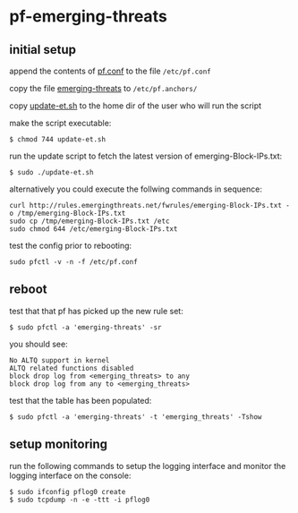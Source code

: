 # pf-emerging-threats

## initial setup


append the contents of [pf.conf](/etc/pf.conf) to the file `/etc/pf.conf`

copy the file [emerging-threats](/etc/pf.anchors/emerging-threats) to `/etc/pf.anchors/`

copy [update-et.sh](update-et.sh) to the home dir of the user who will run the script


make the script executable:

    $ chmod 744 update-et.sh


run the update script to fetch the latest version of emerging-Block-IPs.txt:

    $ sudo ./update-et.sh


alternatively you could execute the follwing commands in sequence:

    curl http://rules.emergingthreats.net/fwrules/emerging-Block-IPs.txt -o /tmp/emerging-Block-IPs.txt
    sudo cp /tmp/emerging-Block-IPs.txt /etc
    sudo chmod 644 /etc/emerging-Block-IPs.txt


test the config prior to rebooting:

    sudo pfctl -v -n -f /etc/pf.conf
    

## reboot


test that that pf has picked up the new rule set:

    $ sudo pfctl -a 'emerging-threats' -sr


you should see:

    No ALTQ support in kernel
    ALTQ related functions disabled
    block drop log from <emerging_threats> to any
    block drop log from any to <emerging_threats>


test that the table has been populated:

    $ sudo pfctl -a 'emerging-threats' -t 'emerging_threats' -Tshow


## setup monitoring


run the following commands to setup the logging interface and monitor the logging interface on the console:

    $ sudo ifconfig pflog0 create
    $ sudo tcpdump -n -e -ttt -i pflog0
